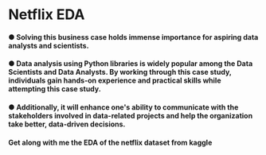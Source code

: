 # Netflix EDA
#### ● Solving this business case holds immense importance for aspiring data analysts and scientists.
#### ● Data analysis using Python libraries is widely popular among the Data Scientists and Data Analysts. By working through this case study, individuals gain hands-on experience and practical skills while attempting this case study.
#### ● Additionally, it will enhance one's ability to communicate with the stakeholders involved in data-related projects and help the organization take better, data-driven decisions.
#### Get along with me the EDA of the netflix dataset from kaggle
